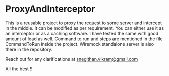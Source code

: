 # ProxyAndInterceptor

This is a reusable project to proxy the request to some server and intercept in the middle. 
It can be modified as per requirement. You can either use it as an interceptor or as a caching software.
I have tested the same with good amount of load as well.
Command to run and steps are mentioned in the file CommandToRun inside the project. Wiremock standalone server is also there in the repository.

Reach out for any clarifications at snegithan.vikram@gmail.com

All the best !!
